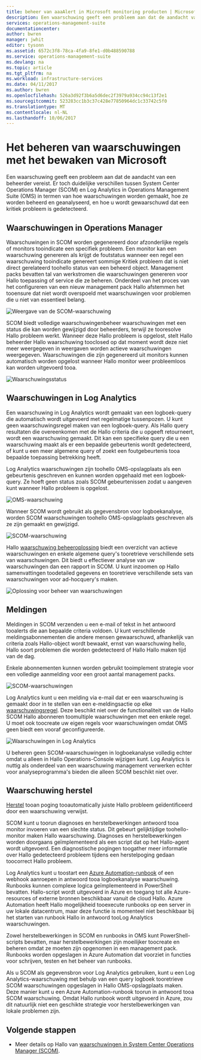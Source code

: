 ```yaml
---
title: beheer van aaaAlert in Microsoft monitoring producten | Microsoft Docs
description: Een waarschuwing geeft een probleem aan dat de aandacht van een beheerder vereist.  In dit artikel worden beschreven Hallo verschillen in hoe waarschuwingen worden gemaakt en beheerd in System Center Operations Manager (SCOM) en Log Analytics en aanbevolen procedures bij het gebruik van de twee producten Hallo voor een strategie voor een hybride beheer van waarschuwingen.
services: operations-management-suite
documentationcenter: 
author: bwren
manager: jwhit
editor: tysonn
ms.assetid: 6572c3f8-78ca-4fa9-8fe1-d0b488590788
ms.service: operations-management-suite
ms.devlang: na
ms.topic: article
ms.tgt_pltfrm: na
ms.workload: infrastructure-services
ms.date: 04/11/2017
ms.author: bwren
ms.openlocfilehash: 526a3d92f3b6a5d6dec2f3979a934cc94c13f2e1
ms.sourcegitcommit: 523283cc1b3c37c428e77850964dc1c33742c5f0
ms.translationtype: MT
ms.contentlocale: nl-NL
ms.lasthandoff: 10/06/2017
---
```

# <a name="managing-alerts-with-microsoft-monitoring"></a>Het beheren van waarschuwingen met het bewaken van Microsoft
Een waarschuwing geeft een probleem aan dat de aandacht van een beheerder vereist.  Er toch duidelijke verschillen tussen System Center Operations Manager (SCOM) en Log Analytics in Operations Management Suite (OMS) in termen van hoe waarschuwingen worden gemaakt, hoe ze worden beheerd en geanalyseerd, en hoe u wordt gewaarschuwd dat een kritiek probleem is gedetecteerd.

## <a name="alerts-in-operations-manager"></a>Waarschuwingen in Operations Manager
Waarschuwingen in SCOM worden gegenereerd door afzonderlijke regels of monitors tooindicate een specifiek probleem.  Een monitor kan een waarschuwing genereren als krijgt de foutstatus wanneer een regel een waarschuwing tooindicate genereert sommige Kritiek probleem dat is niet direct gerelateerd toohello status van een beheerd object.  Management packs bevatten tal van werkstromen die waarschuwingen genereren voor Hallo toepassing of service die ze beheren.  Onderdeel van het proces van het configureren van een nieuw management pack Hallo afstemmen het tooensure dat niet wordt overspoeld met waarschuwingen voor problemen die u niet van essentieel belang.

![Weergave van de SCOM-waarschuwing](media/operations-management-suite-monitoring-alerts/scom-alert-view.png)

SCOM biedt volledige waarschuwingenbeheer waarschuwingen met een status die kan worden gewijzigd door beheerders, terwijl ze tooresolve Hallo probleem werkt.  Wanneer deze Hallo probleem is opgelost, stelt Hallo beheerder Hallo waarschuwing tooclosed op dat moment wordt deze niet meer weergegeven in weergaven worden actieve waarschuwingen weergegeven.  Waarschuwingen die zijn gegenereerd uit monitors kunnen automatisch worden opgelost wanneer Hallo monitor weer probleemloos kan worden uitgevoerd tooa.

![Waarschuwingsstatus](media/operations-management-suite-monitoring-alerts/scom-alert-status.png)

## <a name="alerts-in-log-analytics"></a>Waarschuwingen in Log Analytics
Een waarschuwing in Log Analytics wordt gemaakt van een logboek-query die automatisch wordt uitgevoerd met regelmatige tussenpozen.  U kunt geen waarschuwingsregel maken van een logboek-query.  Als Hallo query resultaten die overeenkomen met de Hallo criteria die u opgeeft retourneert, wordt een waarschuwing gemaakt.  Dit kan een specifieke query die u een waarschuwing maakt als er een bepaalde gebeurtenis wordt gedetecteerd, of kunt u een meer algemene query of zoekt een foutgebeurtenis tooa bepaalde toepassing betrekking heeft.

Log Analytics waarschuwingen zijn toohello OMS-opslagplaats als een gebeurtenis geschreven en kunnen worden opgehaald met een logboek-query.  Ze hoeft geen status zoals SCOM gebeurtenissen zodat u aangeven kunt wanneer Hallo probleem is opgelost.

![OMS-waarschuwing](media/operations-management-suite-monitoring-alerts/oms-alert.png)

Wanneer SCOM wordt gebruikt als gegevensbron voor logboekanalyse, worden SCOM waarschuwingen toohello OMS-opslagplaats geschreven als ze zijn gemaakt en gewijzigd.  

![SCOM-waarschuwing](media/operations-management-suite-monitoring-alerts/scom-alert.png)

Hallo [waarschuwing beheeroplossing](http://technet.microsoft.com/library/mt484092.aspx) biedt een overzicht van actieve waarschuwingen en enkele algemene query's tooretrieve verschillende sets van waarschuwingen.  Dit biedt u effectiever analyse van uw waarschuwingen dan een rapport in SCOM.  U kunt inzoomen op Hallo samenvattingen toodetailed gegevens en tooretrieve verschillende sets van waarschuwingen voor ad-hocquery's maken.

![Oplossing voor beheer van waarschuwingen](media/operations-management-suite-monitoring-alerts/alert-management.png)

## <a name="notifications"></a>Meldingen
Meldingen in SCOM verzenden u een e-mail of tekst in het antwoord tooalerts die aan bepaalde criteria voldoen.  U kunt verschillende meldingsabonnementen die andere mensen gewaarschuwd, afhankelijk van criteria zoals Hallo-object wordt bewaakt, ernst van waarschuwing hello, Hallo soort problemen die worden gedetecteerd of Hallo Hallo maken tijd van de dag.

Enkele abonnementen kunnen worden gebruikt tooimplement strategie voor een volledige aanmelding voor een groot aantal management packs.

![SCOM-waarschuwingen](media/operations-management-suite-monitoring-alerts/alerts-overview-scom.png)

Log Analytics kunt u een melding via e-mail dat er een waarschuwing is gemaakt door in te stellen van een e-meldingsactie op elke [waarschuwingsregel](http://technet.microsoft.com/library/mt614775.aspx).  Deze beschikt niet over de functionaliteit van de Hallo SCOM Hallo abonneren toomultiple waarschuwingen met een enkele regel.  U moet ook toocreate uw eigen regels voor waarschuwingen omdat OMS geen biedt een vooraf geconfigureerde.

![Waarschuwingen in Log Analytics](media/operations-management-suite-monitoring-alerts/alerts-overview-oms.png)

U beheren geen SCOM-waarschuwingen in logboekanalyse volledig echter omdat u alleen in Hallo Operations-Console wijzigen kunt.  Log Analytics is nuttig als onderdeel van een waarschuwing management verwerken echter voor analyseprogramma's bieden die alleen SCOM beschikt niet over.

## <a name="alert-remediation"></a>Waarschuwing herstel
[Herstel](http://technet.microsoft.com/library/mt614775.aspx) tooan poging tooautomatically juiste Hallo probleem geïdentificeerd door een waarschuwing verwijst.

SCOM kunt u toorun diagnoses en herstelbewerkingen antwoord tooa monitor invoeren van een slechte status.  Dit gebeurt gelijktijdige toohello-monitor maken Hallo waarschuwing.  Diagnoses en herstelbewerkingen worden doorgaans geïmplementeerd als een script dat op het Hallo-agent wordt uitgevoerd.  Een diagnostische pogingen toogather meer informatie over Hallo gedetecteerd probleem tijdens een herstelpoging gedaan toocorrect Hallo probleem.

Log Analytics kunt u toostart een [Azure Automation-runbook](https://azure.microsoft.com/documentation/services/automation/) of een webhook aanroepen in antwoord tooa logboekanalyse waarschuwing.  Runbooks kunnen complexe logica geïmplementeerd in PowerShell bevatten.  Hallo-script wordt uitgevoerd in Azure en toegang tot alle Azure-resources of externe bronnen beschikbaar vanuit de cloud Hallo.  Azure Automation heeft Hallo mogelijkheid tooexecute runbooks op een server in uw lokale datacentrum, maar deze functie is momenteel niet beschikbaar bij het starten van runbook Hallo in antwoord tooLog Analytics waarschuwingen.

Zowel herstelbewerkingen in SCOM en runbooks in OMS kunt PowerShell-scripts bevatten, maar herstelbewerkingen zijn moeilijker toocreate en beheren omdat ze moeten zijn opgenomen in een management pack.  Runbooks worden opgeslagen in Azure Automation dat voorziet in functies voor schrijven, testen en het beheer van runbooks.

Als u SCOM als gegevensbron voor Log Analytics gebruiken, kunt u een Log Analytics-waarschuwing met behulp van een query logboek tooretrieve SCOM waarschuwingen opgeslagen in Hallo OMS-opslagplaats maken.  Deze manier kunt u een Azure Automation-runbook toorun in antwoord tooa SCOM waarschuwing.  Omdat Hallo runbook wordt uitgevoerd in Azure, zou dit natuurlijk niet een geschikte strategie voor herstelbewerkingen van lokale problemen zijn.

## <a name="next-steps"></a>Volgende stappen
* Meer details op Hallo van [waarschuwingen in System Center Operations Manager (SCOM)](https://technet.microsoft.com/library/hh212913.aspx).


